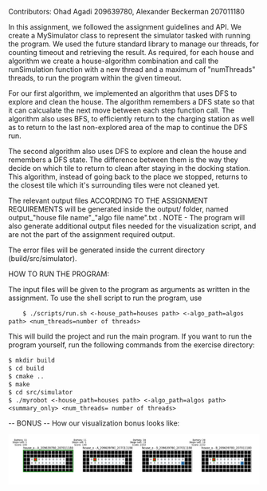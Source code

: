 Contributors: Ohad Agadi 209639780, Alexander Beckerman 207011180 



In this assignment, we followed the assignment guidelines and API. We create a MySimulator class to represent the simulator tasked with running the program. We used the future standard library to manage our threads, for counting timeout and retrieving the result. As required, for each house and algorithm we create a house-algorithm combination and call the runSimulation function with a new thread and a maximum of "numThreads" threads, to run the program within the given timeout.

For our first algorithm, we implemented an algorithm that uses DFS to explore and clean the house. The algorithm remembers a DFS state so that it can calcualate the next move between each step function call. The algorithm also uses BFS, to efficiently return to the charging station as well as to return to the last non-explored area of the map to continue the DFS run.

The second algorithm also uses DFS to explore and clean the house and remembers a DFS state. The difference between them is the way they decide on which tile to return to clean after staying in the docking station. This algorithm, instead of going back to the place we stopped, returns to the closest tile which it's surrounding tiles were not cleaned yet.

The relevant output files ACCORDING TO THE ASSIGNMENT REQUIREMENTS will be generated inside the output/ folder, named output_"house file name"_"algo file name".txt . NOTE - The program will also generate additional output files needed for the visualization script, and are not the part of the assignment required output. 

The error files will be generated inside the current directory (build/src/simulator).


HOW TO RUN THE PROGRAM:

The input files will be given to the program as arguments as written in the assignment. To use the shell script to run the program, use 
~~~~~~~~~~~~~
    $ ./scripts/run.sh <-house_path=houses path> <-algo_path=algos path> <num_threads=number of threads>
~~~~~~~~~~~~~
This will build the project and run the main program. If you want to run the program yourself, run the following commands from the exercise directory:
~~~~~~~~~~~~~
$ mkdir build
$ cd build
$ cmake ..
$ make
$ cd src/simulator
$ ./myrobot <-house_path=houses path> <-algo_path=algos path> <summary_only> <num_threads= number of threads>
~~~~~~~~~~~~~
-- BONUS -- 
How our visualization bonus looks like:

![Alt text](visualize_map.JPG "Visualization of 4 algos on one house")
